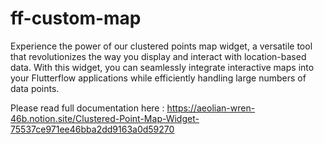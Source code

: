 # ff-custom-map
Experience the power of our clustered points map widget, a versatile tool that revolutionizes the way you display and interact with location-based data. With this widget, you can seamlessly integrate interactive maps into your Flutterflow applications while efficiently handling large numbers of data points.

Please read full documentation here : https://aeolian-wren-46b.notion.site/Clustered-Point-Map-Widget-75537ce971ee46bba2dd9163a0d59270


